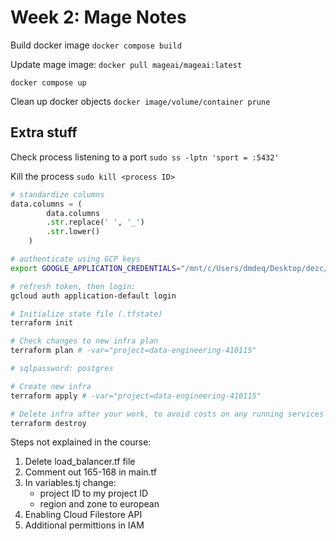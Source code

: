 # Week 2: Mage Notes

Build docker image
```docker compose build```

Update mage image:
```docker pull mageai/mageai:latest```


```docker compose up```

Clean up docker objects
```docker image/volume/container prune```

## Extra stuff
Check process listening to a port
 ```sudo ss -lptn 'sport = :5432'```

Kill the process
```sudo kill <process ID>```

```python
# standardize columns
data.columns = (
        data.columns
        .str.replace(' ', '_')
        .str.lower()
    )
```

```bash
# authenticate using GCP keys
export GOOGLE_APPLICATION_CREDENTIALS="/mnt/c/Users/dmdeq/Desktop/dezc/de_zoomcamp/week_1/terraform_gcp/my_creds.json"

# refresh token, then login:
gcloud auth application-default login
```

```bash
# Initialize state file (.tfstate)
terraform init

# Check changes to new infra plan
terraform plan # -var="project=data-engineering-410115"

# sqlpassword: postgres

# Create new infra
terraform apply # -var="project=data-engineering-410115"

# Delete infra after your work, to avoid costs on any running services
terraform destroy
```

Steps not explained in the course:
1. Delete load_balancer.tf file
2. Comment out 165-168 in main.tf
3. In variables.tj change:
    - project ID to my project ID
    - region and zone to european
4. Enabling Cloud Filestore API
5. Additional permittions in IAM